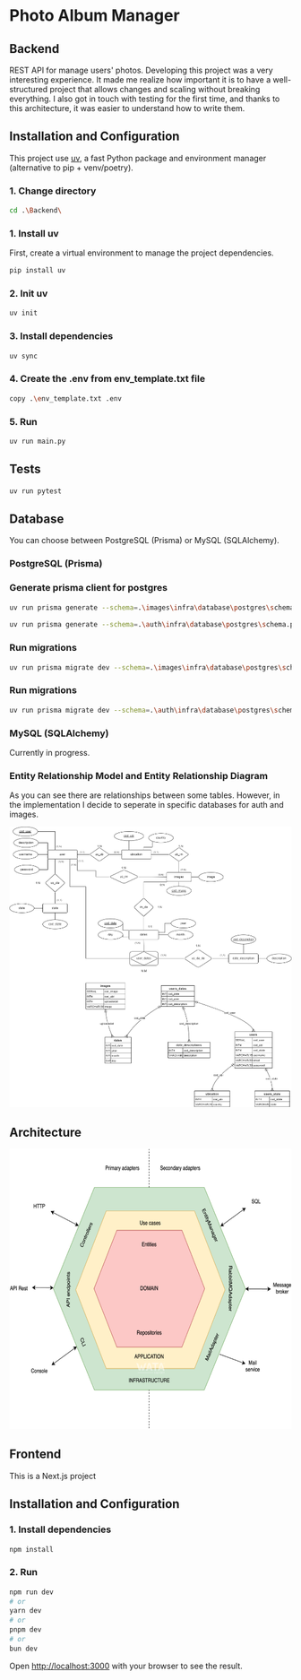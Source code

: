 # Photo Album Manager

## Backend

REST API for manage users' photos.
Developing this project was a very interesting experience. It made me realize how important it is to have a well-structured project that allows changes and scaling without breaking everything. I also got in touch with testing for the first time, and thanks to this architecture, it was easier to understand how to write them.

## Installation and Configuration

This project use [uv](https://docs.astral.sh/uv), a fast Python package and environment manager (alternative to pip + venv/poetry).

### 1. Change directory

```bash
cd .\Backend\
```

### 1. Install uv

First, create a virtual environment to manage the project dependencies.

```bash
pip install uv
```

### 2. Init uv

```bash
uv init
```

### 3. Install dependencies

```bash
uv sync
```

### 4. Create the .env from env_template.txt file

```bash
copy .\env_template.txt .env
```

### 5. Run

```bash
uv run main.py
```

## Tests
```bash
uv run pytest
```

## Database

You can choose between PostgreSQL (Prisma) or MySQL (SQLAlchemy).

### PostgreSQL (Prisma)

### Generate prisma client for postgres
```bash
uv run prisma generate --schema=.\images\infra\database\postgres\schema.prisma
```
```bash
uv run prisma generate --schema=.\auth\infra\database\postgres\schema.prisma
```
### Run migrations
```bash
uv run prisma migrate dev --schema=.\images\infra\database\postgres\schema.prisma
```
### Run migrations
```bash
uv run prisma migrate dev --schema=.\auth\infra\database\postgres\schema.prisma
```

### MySQL (SQLAlchemy)
Currently in progress.

### Entity Relationship Model and Entity Relationship Diagram
As you can see there are relationships between some tables. However, in the implementation I decide to seperate in specific databases for auth and images.

<img src="https://github.com/Gokruzk/photo_manager/blob/main/Backend/db_diagram.png" height=500 width=700 alt="database model">

## Architecture

<img src="https://github.com/Gokruzk/photo_manager/blob/main/Backend/hexagonal_architecture.png" height=500 width=700 alt="hexagonal architecture">

## Frontend

This is a Next.js project

## Installation and Configuration

### 1. Install dependencies

```bash
npm install
```

### 2. Run

```bash
npm run dev
# or
yarn dev
# or
pnpm dev
# or
bun dev
```

Open [http://localhost:3000](http://localhost:3000) with your browser to see the result.

